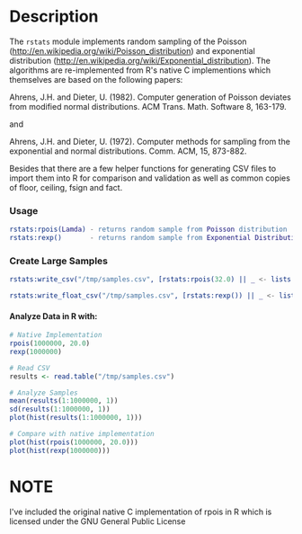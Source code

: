 # Description

The ```rstats``` module implements random sampling of the Poisson (http://en.wikipedia.org/wiki/Poisson_distribution) and exponential distribution (http://en.wikipedia.org/wiki/Exponential_distribution). The algorithms are re-implemented from R's native C implementions which
themselves are based on the following papers:

Ahrens, J.H. and Dieter, U. (1982). Computer generation of Poisson deviates from modified normal distributions.
ACM Trans. Math. Software 8, 163-179.

and

Ahrens, J.H. and Dieter, U. (1972). Computer methods for sampling from the exponential and normal distributions.
Comm. ACM, 15, 873-882.

Besides that there are a few helper functions for generating CSV files to import them into R for
comparison and validation as well as common copies of floor, ceiling, fsign and fact.


### Usage

```erlang
rstats:rpois(Lamda) - returns random sample from Poisson distribution
rstats:rexp()       - returns random sample from Exponential Distribution
```

### Create Large Samples

```erlang
rstats:write_csv("/tmp/samples.csv", [rstats:rpois(32.0) || _ <- lists:seq(1,1000000)]).

rstats:write_float_csv("/tmp/samples.csv", [rstats:rexp()) || _ <- lists:seq(1,1000000)]).

```

#### Analyze Data in R with:

```R
# Native Implementation
rpois(1000000, 20.0)
rexp(1000000)

# Read CSV
results <- read.table("/tmp/samples.csv")

# Analyze Samples
mean(results(1:1000000, 1))
sd(results(1:1000000, 1))
plot(hist(results(1:1000000, 1)))

# Compare with native implementation
plot(hist(rpois(1000000, 20.0)))
plot(hist(rexp(1000000)))
```

# NOTE

I've included the original native C implementation of rpois in R which is licensed under the GNU General Public License
